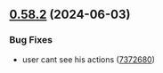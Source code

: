## [0.58.2](https://github.com/taskany-inc/crew/compare/v0.58.1...v0.58.2) (2024-06-03)


### Bug Fixes

* user cant see his actions ([7372680](https://github.com/taskany-inc/crew/commit/7372680b22a8f7c691f1b203b296089b8bda42ca))

